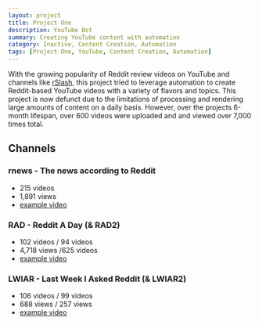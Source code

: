 ```yaml
---
layout: project
title: Project One
description: YouTube Bot
summary: Creating YouTube content with automation
category: Inactive, Content Creation, Automation
tags: [Project One, YouTube, Content Creation, Automation]
---
```


With the growing popularity of Reddit review videos on YouTube and channels like [rSlash](https://www.youtube.com/channel/UC0-swBG9Ne0Vh4OuoJ2bjbA), this project tried to leverage automation to create Reddit-based YouTube videos with a variety of flavors and topics. This project is now defunct due to the limitations of processing and rendering large amounts of content on a daily basis. However, over the projects 6-month lifespan, over 600 videos were uploaded and and viewed over 7,000 times total.

## Channels

### rnews - The news according to Reddit

- 215 videos 
- 1,891 views
- [example video](https://www.youtube.com/watch?v=L4sQu9vGiT8)  

### RAD - Reddit A Day (& RAD2)

- 102 videos / 94 videos
- 4,718 views /625 videos
- [example video](https://www.youtube.com/watch?v=D6jO87FyoYU)  

### LWIAR - Last Week I Asked Reddit (& LWIAR2)

- 106 videos / 99 videos
- 688 views / 257 views
- [example video](https://www.youtube.com/watch?v=D6wMTaVxqtA)  
